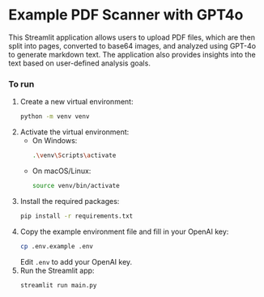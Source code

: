 # Example PDF Scanner with GPT4o

This Streamlit application allows users to upload PDF files, which are then split into pages, converted to base64 images, and analyzed using GPT-4o to generate markdown text. The application also provides insights into the text based on user-defined analysis goals.

### To run

1. Create a new virtual environment:
   ```sh
   python -m venv venv
   ```
2. Activate the virtual environment:
   - On Windows:
     ```sh
     .\venv\Scripts\activate
     ```
   - On macOS/Linux:
     ```sh
     source venv/bin/activate
     ```
3. Install the required packages:
   ```sh
   pip install -r requirements.txt
   ```
4. Copy the example environment file and fill in your OpenAI key:
   ```sh
   cp .env.example .env
   ```
   Edit `.env` to add your OpenAI key.
5. Run the Streamlit app:
   ```sh
   streamlit run main.py
   ```

